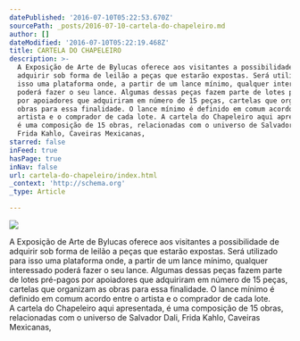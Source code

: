 ```yaml
---
datePublished: '2016-07-10T05:22:53.670Z'
sourcePath: _posts/2016-07-10-cartela-do-chapeleiro.md
author: []
dateModified: '2016-07-10T05:22:19.468Z'
title: CARTELA DO CHAPELEIRO
description: >-
  A Exposição de Arte de Bylucas oferece aos visitantes a possibilidade de
  adquirir sob forma de leilão a peças que estarão expostas. Será utilizado para
  isso uma plataforma onde, a partir de um lance mínimo, qualquer interessado
  poderá fazer o seu lance. Algumas dessas peças fazem parte de lotes pré-pagos
  por apoiadores que adquiriram em número de 15 peças, cartelas que organizam as
  obras para essa finalidade. O lance mínimo é definido em comum acordo entre o
  artista e o comprador de cada lote. A cartela do Chapeleiro aqui apresentada,
  é uma composição de 15 obras, relacionadas com o universo de Salvador Dali,
  Frida Kahlo, Caveiras Mexicanas, 
starred: false
inFeed: true
hasPage: true
inNav: false
url: cartela-do-chapeleiro/index.html
_context: 'http://schema.org'
_type: Article

---
```

![](https://imgflo.herokuapp.com/graph/vahj1ThiexotieMo/46fe0baf73b8f64d5be8b487be25f867/croprotate.jpg?cropheight=1334&cropwidth=2402&degrees=0&input=https%3A%2F%2Fthe-grid-user-content.s3-us-west-2.amazonaws.com%2F4619e343-8b2a-439c-9164-dc947cfc929a.jpg&x=38&y=0)

A Exposição de Arte de Bylucas oferece aos visitantes a possibilidade de adquirir sob forma de leilão a peças que estarão expostas. Será utilizado para isso uma plataforma onde, a partir de um lance mínimo, qualquer interessado poderá fazer o seu lance. Algumas dessas peças fazem parte de lotes pré-pagos por apoiadores que adquiriram em número de 15 peças, cartelas que organizam as obras para essa finalidade. O lance mínimo é definido em comum acordo entre o artista e o comprador de cada lote.  
A cartela do Chapeleiro aqui apresentada, é uma composição de 15 obras, relacionadas com o universo de Salvador Dali, Frida Kahlo, Caveiras Mexicanas,